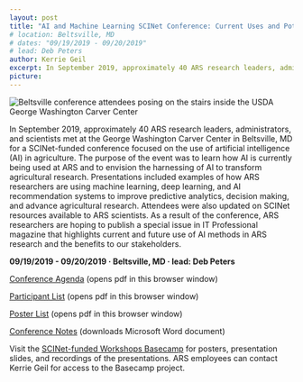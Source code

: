 ```yaml
---
layout: post
title: "AI and Machine Learning SCINet Conference: Current Uses and Potential to Solve Complex Problems in Agriculture"
# location: Beltsville, MD
# dates: "09/19/2019 - 09/20/2019"
# lead: Deb Peters
author: Kerrie Geil
excerpt: In September 2019, approximately 40 ARS research leaders, administrators, and scientists met at the George Washington Carver Center in Beltsville, MD for a SCINet-funded conference focused on the use of artificial intelligence
picture:
---
```

![Beltsville conference attendees posing on the stairs inside the USDA George Washington Carver Center](/scinet-site/assets/img/Workshop-Beltsville-09-2019_1280px.jpg)

In September 2019, approximately 40 ARS research leaders, administrators, and scientists met at the George Washington Carver Center in Beltsville, MD for a SCINet-funded conference focused on the use of artificial intelligence (AI) in agriculture. The purpose of the event was to learn how AI is currently being used at ARS and to envision the harnessing of AI to transform agricultural research. Presentations included examples of how ARS researchers are using machine learning, deep learning, and AI recommendation systems to improve predictive analytics, decision making, and advance agricultural research. Attendees were also updated on SCINet resources available to ARS scientists. As a result of the conference, ARS researchers are hoping to publish a special issue in IT Professional magazine that highlights current and future use of AI methods in ARS research and the benefits to our stakeholders. 

**09/19/2019 - 09/20/2019   &middot;   Beltsville, MD   &middot;   lead: Deb Peters**


[Conference Agenda](/scinet-site/assets/pdf/workshops/2019-09-AI-Conference-Beltsville/Conference-Agenda.pdf) (opens pdf in this browser window)

[Participant List](/scinet-site/assets/pdf/workshops/2019-09-AI-Conference-Beltsville/Conference-Participant-List.pdf) (opens pdf in this browser window)

[Poster List](/scinet-site/assets/pdf/workshops/2019-09-AI-Conference-Beltsville/Conference-Poster-List.pdf) (opens pdf in this browser window)

[Conference Notes](/scinet-site/assets/pdf/workshops/2019-09-AI-Conference-Beltsville/Conference-Notes.docx) (downloads Microsoft Word document)

Visit the [SCINet-funded Workshops Basecamp](https://3.basecamp.com/3625179/projects/13798928) for posters, presentation slides, and recordings of the presentations. ARS employees can contact Kerrie Geil for access to the Basecamp project.
